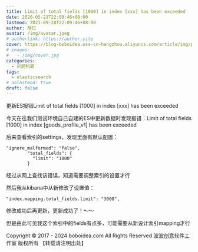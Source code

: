 ```yaml
---
title: Limit of total fields [1000] in index [xxx] has been exceeded
date: 2020-05-21T22:09:46+08:00
lastmod: 2021-09-28T22:09:46+08:00
author: 胡巴
avatar: /img/avatar.jpeg
# authorlink: https://author.site
cover: https://blog-boboidea.oss-cn-hangzhou.aliyuncs.com/article/img/posts/Limit of total fields.jpg
# images:
#   - /img/cover.jpg
categories:
  - 问题积累
tags:
  - elasticsearch
# nolastmod: true
draft: false
---
```


更新ES报错Limit of total fields [1000] in index [xxx] has been exceeded

<!--more-->

今天在往我们测试环境自己自建的ES中更新数据时发现报错：Limit of total fields [1000] in index [goods_profile_v1] has been exceeded

后来查看索引的settings，发现里面有默认配置：
```
"ignore_malformed": "false",
        "total_fields": {
          "limit": "1000"
        }
```

经过从网上查找该错误，知道需要调整索引的设置才行

然后我从kibana中从新修改了设置值：
```
"index.mapping.total_fields.limit": "3000",
```

修改成功后再更新，更新成功了！～～

但是由此可见我这个索引中的fields有点多，可能需要从新设计索引mapping才行

<!--declare-declare-->

Copyright &copy; 2017 - 2024 boboidea.com All Rights Reserved 波波创意软件工作室 版权所有 【转载请注明出处】
